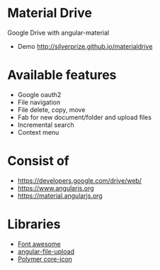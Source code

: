 Material Drive
=
Google Drive with angular-material
- Demo http://silverprize.github.io/materialdrive

Available features
=
- Google oauth2
- File navigation
- File delete, copy, move
- Fab for new document/folder and upload files
- Incremental search
- Context menu

Consist of
=
- https://developers.google.com/drive/web/
- https://www.angularjs.org
- https://material.angularjs.org

Libraries
=
- [Font awesome](http://fontawesome.io/)
- [angular-file-upload](https://github.com/danialfarid/angular-file-upload)
- [Polymer core-icon](https://www.polymer-project.org/0.5/components/core-elements/demo.html#core-icon)
